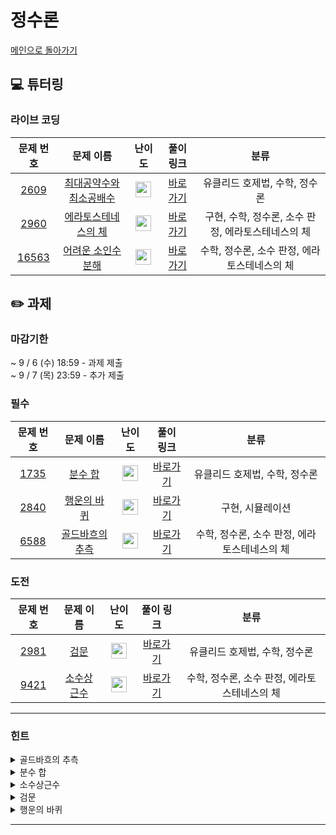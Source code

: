 # 정수론
[메인으로 돌아가기](https://github.com/Altu-Bitu-5/Notice) 
## 💻 튜터링 
### 라이브 코딩
| 문제 번호 | 문제 이름 | 난이도 | 풀이 링크 | 분류 |
| :-: | :-: | :-: | :-: | :-: |
| [2609](https://www.acmicpc.net/problem/2609) | [최대공약수와 최소공배수](https://www.acmicpc.net/problem/2609) | <img height="25px" width="25px" src="https://static.solved.ac/tier_small/5.svg"/> | [바로가기](https://github.com/Altu-Bitu-5/Notice/blob/main/03_정수론/라이브코딩/2609.cpp) | 유클리드 호제법, 수학, 정수론 |
| [2960](https://www.acmicpc.net/problem/2960) | [에라토스테네스의 체](https://www.acmicpc.net/problem/2960) | <img height="25px" width="25px" src="https://static.solved.ac/tier_small/7.svg"/> | [바로가기](https://github.com/Altu-Bitu-5/Notice/blob/main/03_정수론/라이브코딩/2960.cpp) | 구현, 수학, 정수론, 소수 판정, 에라토스테네스의 체 |
| [16563](https://www.acmicpc.net/problem/16563) | [어려운 소인수분해](https://www.acmicpc.net/problem/16563) | <img height="25px" width="25px" src="https://static.solved.ac/tier_small/12.svg"/> | [바로가기](https://github.com/Altu-Bitu-5/Notice/blob/main/03_정수론/라이브코딩/16563.cpp) | 수학, 정수론, 소수 판정, 에라토스테네스의 체 |
## ✏️ 과제 
### 마감기한
~ 9 / 6 (수) 18:59 - 과제 제출 </br>
~ 9 / 7 (목) 23:59 - 추가 제출 </br>
### 필수
| 문제 번호 | 문제 이름 | 난이도 | 풀이 링크 | 분류 |
| :-: | :-: | :-: | :-: | :-: |
| [1735](https://www.acmicpc.net/problem/1735) | [분수 합](https://www.acmicpc.net/problem/1735) | <img height="25px" width="25px" src="https://static.solved.ac/tier_small/8.svg"/> | [바로가기](https://github.com/Altu-Bitu-5/Notice/blob/main/03_정수론/필수/1735.cpp) | 유클리드 호제법, 수학, 정수론 |
| [2840](https://www.acmicpc.net/problem/2840) | [행운의 바퀴](https://www.acmicpc.net/problem/2840) | <img height="25px" width="25px" src="https://static.solved.ac/tier_small/7.svg"/> | [바로가기](https://github.com/Altu-Bitu-5/Notice/blob/main/03_정수론/필수/2840.cpp) | 구현, 시뮬레이션 |
| [6588](https://www.acmicpc.net/problem/6588) | [골드바흐의 추측](https://www.acmicpc.net/problem/6588) | <img height="25px" width="25px" src="https://static.solved.ac/tier_small/10.svg"/> | [바로가기](https://github.com/Altu-Bitu-5/Notice/blob/main/03_정수론/필수/6588.cpp) | 수학, 정수론, 소수 판정, 에라토스테네스의 체 |
### 도전
| 문제 번호 | 문제 이름 | 난이도 | 풀이 링크 | 분류 |
| :-: | :-: | :-: | :-: | :-: |
| [2981](https://www.acmicpc.net/problem/2981) | [검문](https://www.acmicpc.net/problem/2981) | <img height="25px" width="25px" src="https://static.solved.ac/tier_small/12.svg"/> | [바로가기](https://github.com/Altu-Bitu-5/Notice/blob/main/03_정수론/도전/2981.cpp) | 유클리드 호제법, 수학, 정수론 |
| [9421](https://www.acmicpc.net/problem/9421) | [소수상근수](https://www.acmicpc.net/problem/9421) | <img height="25px" width="25px" src="https://static.solved.ac/tier_small/10.svg"/> | [바로가기](https://github.com/Altu-Bitu-5/Notice/blob/main/03_정수론/도전/9421.cpp) | 수학, 정수론, 소수 판정, 에라토스테네스의 체 |
---
 ### 힌트
<details><summary>골드바흐의 추측</summary><div markdown="1">&nbsp;&nbsp;&nbsp;&nbsp;b - a가 가장 큰 경우가 언제일지 잘 생각해보아요! n = a + b를 만족시키는 두 소수들을 어디서부터 탐색하면 좋을까요?</div></details>
<details><summary>분수 합</summary><div markdown="1">&nbsp;&nbsp;&nbsp;&nbsp;기약분수는 분모와 분자가 더 이상 약분되지 않는 분수를 말하죠! 어렵게 생각하지 말고 차근차근 두 분수를 더하고 약분해줍시다.</div></details>
<details><summary>소수상근수</summary><div markdown="1">&nbsp;&nbsp;&nbsp;&nbsp;소수를 찾았다면 상근수인지 판단하면 되겠네요. 문제에서 주어진 그대로 구현해볼까요? 각 자릿수의 제곱의 합을 구할 때, 언제 그만둬야 할지 잘 생각해봐야겠어요.</div></details>
<details><summary>검문</summary><div markdown="1">&nbsp;&nbsp;&nbsp;&nbsp;입력으로 주어진 모든 수에 대하여 나눴을 때 나머지가 모두 같게 하는 M을 보다 효율적으로 판단해주려면 어떻게 해야 할까요? 접근이 어렵다면 각 수를 몫과 나머지로 나타내보면 좋을 것 같아요.</div></details>
<details><summary>행운의 바퀴</summary><div markdown="1">&nbsp;&nbsp;&nbsp;&nbsp;바퀴를 배열로 고정시켜두고, 시계방향으로 돌리면 화살표는 반시계방향으로 움직이겠죠? 배열에서 인덱스가 음수가 되지 않으려면 시계/반시계 방향 중 어느 방향을 양수로 두는 것이 더 좋을까요?</div></details>

---